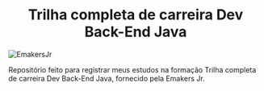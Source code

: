 <h1 align="center">Trilha completa de carreira Dev Back-End Java</h1>

![EmakersJr](https://github.com/user-attachments/assets/15b147eb-cf0c-4c67-a542-7b03493208c3)

Repositório feito para registrar meus estudos na formação Trilha completa de carreira Dev Back-End Java, fornecido pela Emakers Jr.
